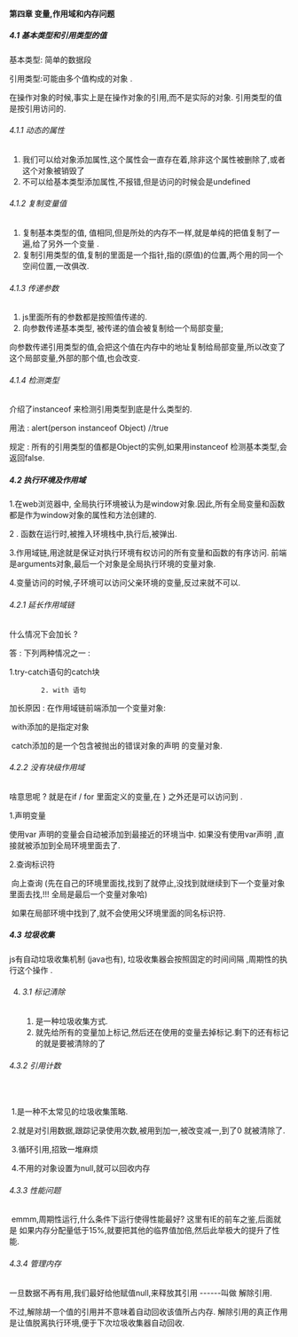 #### 第四章    变量,作用域和内存问题 



##### 4.1  基本类型和引用类型的值  



基本类型:  简单的数据段

引用类型:可能由多个值构成的对象 .

在操作对象的时候,事实上是在操作对象的引用,而不是实际的对象.  引用类型的值是按引用访问的.



###### 4.1.1  动态的属性

1. 我们可以给对象添加属性,这个属性会一直存在着,除非这个属性被删除了,或者这个对象被销毁了
2. 不可以给基本类型添加属性,不报错,但是访问的时候会是undefined



###### 4.1.2  复制变量值

1. 复制基本类型的值, 值相同,但是所处的内存不一样,就是单纯的把值复制了一遍,给了另外一个变量  .
2. 复制引用类型的值,复制的里面是一个指针,指的(原值)的位置,两个用的同一个空间位置,一改俱改.



###### 4.1.3  传递参数

1. js里面所有的参数都是按照值传递的. 
2. 向参数传递基本类型, 被传递的值会被复制给一个局部变量;

​       向参数传递引用类型的值,会把这个值在内存中的地址复制给局部变量,所以改变了这个局部变量,外部的那个值,也会改变.





###### 4.1.4  检测类型

介绍了instanceof  来检测引用类型到底是什么类型的.

用法 : alert(person instanceof  Object)    //true

规定 :  所有的引用类型的值都是Object的实例,如果用instanceof 检测基本类型,会返回false.



##### 4.2  执行环境及作用域   

  1.在web浏览器中,  全局执行环境被认为是window对象.因此,所有全局变量和函数都是作为window对象的属性和方法创建的.

  2 . 函数在运行时,被推入环境栈中,执行后,被弹出.

  3.作用域链,用途就是保证对执行环境有权访问的所有变量和函数的有序访问.  前端是arguments对象,最后一个对象是全局执行环境的变量对象.

   4.变量访问的时候,子环境可以访问父亲环境的变量,反过来就不可以.



###### 4.2.1  延长作用域链

什么情况下会加长  ? 

答  :   下列两种情况之一 :     

   1.try-catch语句的catch块

            2. with 语句



加长原因  :  在作用域链前端添加一个变量对象:

​             with添加的是指定对象

​             catch添加的是一个包含被抛出的错误对象的声明  的变量对象.



###### 4.2.2  没有块级作用域



  啥意思呢   ?     就是在if  / for   里面定义的变量,在  }   之外还是可以访问到  .



1.声明变量

   使用var 声明的变量会自动被添加到最接近的环境当中.    如果没有使用var声明  ,直接就被添加到全局环境里面去了.

   

2.查询标识符

​        向上查询   (先在自己的环境里面找,找到了就停止,没找到就继续到下一个变量对象里面去找,!!!   全局是最后一个变量对象哈)

​       如果在局部环境中找到了,就不会使用父环境里面的同名标识符.



##### 4.3  垃圾收集

   js有自动垃圾收集机制 (java也有),  垃圾收集器会按照固定的时间间隔 ,周期性的执行这个操作 .



4. ###### 3.1   标记清除

   

   1.  是一种垃圾收集方式.
   2. 就先给所有的变量加上标记,然后还在使用的变量去掉标记.剩下的还有标记的就是要被清除的了

   

######    4.3.2  引用计数

​           

​           1.是一种不太常见的垃圾收集策略.

​            2.就是对引用数据,跟踪记录使用次数,被用到加一,被改变减一,到了0  就被清除了.

​            3.循环引用,招致一堆麻烦

​            4.不用的对象设置为null,就可以回收内存



###### 4.3.3   性能问题

​     emmm,周期性运行,什么条件下运行使得性能最好?  这里有IE的前车之鉴,后面就是   如果内存分配量低于15%,就要把其他的临界值加倍,然后此举极大的提升了性能.



###### 4.3.4  管理内存

   一旦数据不再有用,我们最好给他赋值null,来释放其引用  ------叫做   解除引用.

  不过,解除胡一个值的引用并不意味着自动回收该值所占内存. 解除引用的真正作用是让值脱离执行环境,便于下次垃圾收集器自动回收.







  

